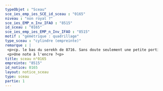 ```yaml
---
typeObjet : "Sceau"
sce_ies_emp_ies_SCE_id_sceau : "0165"
niveau : "non royal ?"
sce_ies_EMP_n_Inv_IFAO : "8515"
id_sceau : "0165"
sce_ies_emp_ies_EMP_n_Inv_IFAO : "8515"
motif : "gémétrique : quadrillage"
type_sceau : "cylindre (empreinte)"
remarque : |
 <p>cp. le bas du serekh de 8716. Sans doute seulement une petite portion d'un cylindre.</p>
 <p>Une note à l'encre ?<p>
title: sceau n°0165
empreinte: "8515"
id_notice: 0165
layout: notice_sceau
type: sceau
partie: 1
---
```

